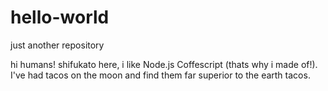 # hello-world
just another repository

hi humans!
shifukato here, i like Node.js Coffescript (thats why i made of!).
I've had tacos on the moon and find them far superior to the earth tacos.
